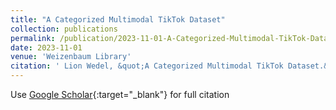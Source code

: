 ```yaml
---
title: "A Categorized Multimodal TikTok Dataset"
collection: publications
permalink: /publication/2023-11-01-A-Categorized-Multimodal-TikTok-Dataset
date: 2023-11-01
venue: 'Weizenbaum Library'
citation: ' Lion Wedel, &quot;A Categorized Multimodal TikTok Dataset.&quot; Weizenbaum Library, 2023.'
---
```

Use [Google Scholar](https://scholar.google.com/scholar?q=A+Categorized+Multimodal+TikTok+Dataset){:target="_blank"} for full citation